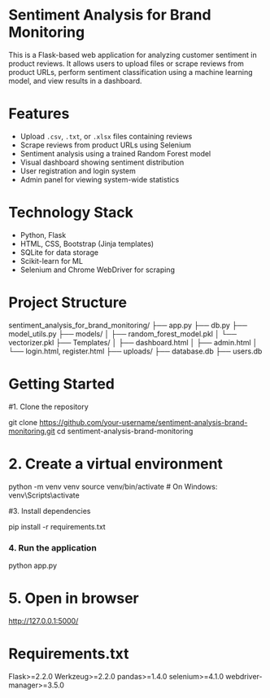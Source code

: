 
# Sentiment Analysis for Brand Monitoring


This is a Flask-based web application for analyzing customer sentiment in product reviews. It allows users to upload files or scrape reviews from product URLs, perform sentiment classification using a machine learning model, and view results in a dashboard.

# Features

- Upload `.csv`, `.txt`, or `.xlsx` files containing reviews
- Scrape reviews from product URLs using Selenium
- Sentiment analysis using a trained Random Forest model
- Visual dashboard showing sentiment distribution
- User registration and login system
- Admin panel for viewing system-wide statistics

# Technology Stack

- Python, Flask
- HTML, CSS, Bootstrap (Jinja templates)
- SQLite for data storage
- Scikit-learn for ML
- Selenium and Chrome WebDriver for scraping

# Project Structure


sentiment\_analysis\_for\_brand\_monitoring/
├── app.py
├── db.py
├── model\_utils.py
├── models/
│   ├── random\_forest\_model.pkl
│   └── vectorizer.pkl
├── Templates/
│   ├── dashboard.html
│   ├── admin.html
│   └── login.html, register.html
├── uploads/
├── database.db
├── users.db


# Getting Started

#1. Clone the repository


git clone https://github.com/your-username/sentiment-analysis-brand-monitoring.git
cd sentiment-analysis-brand-monitoring

# 2. Create a virtual environment

python -m venv venv
source venv/bin/activate       # On Windows: venv\Scripts\activate


#3. Install dependencies

pip install -r requirements.txt


### 4. Run the application

python app.py


# 5. Open in browser

http://127.0.0.1:5000/


# Requirements.txt
Flask>=2.2.0
Werkzeug>=2.2.0
pandas>=1.4.0
selenium>=4.1.0
webdriver-manager>=3.5.0

